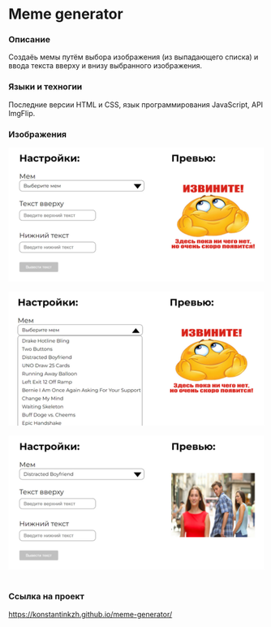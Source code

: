 # Meme generator
### Описание
Создаёь мемы путём выбора изображения (из выпадающего списка) и ввода текста вверху и внизу выбранного изображения.

### Языки и техногии
Последние версии HTML и CSS, язык программирования JavaScript, API ImgFlip.

### Изображения
<div class="container" style="display: flex; justify-content: center; flex-direction: column; width: 100%;">
    <img style="margin-bottom: 20px;" src="/images-for-readme/img1.png" width="100%">
    <img style="margin-bottom: 20px;" src="/images-for-readme/img2.png" width="100%">
    <img style="margin-bottom: 20px;" src="/images-for-readme/img3.png" width="100%">
</div>

### Ссылка на проект
https://konstantinkzh.github.io/meme-generator/